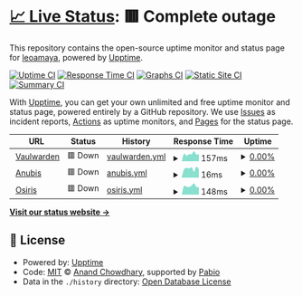 # [📈 Live Status](https://leoamaya.github.io/uptime-github-actions): <!--live status--> **🟥 Complete outage**

This repository contains the open-source uptime monitor and status page for [leoamaya](https://leoamaya.github.io/uptime-github-actions), powered by [Upptime](https://github.com/upptime/upptime).

[![Uptime CI](https://github.com/leoamaya/uptime-github-actions/workflows/Uptime%20CI/badge.svg)](https://github.com/leoamaya/uptime-github-actions/actions?query=workflow%3A%22Uptime+CI%22)
[![Response Time CI](https://github.com/leoamaya/uptime-github-actions/workflows/Response%20Time%20CI/badge.svg)](https://github.com/leoamaya/uptime-github-actions/actions?query=workflow%3A%22Response+Time+CI%22)
[![Graphs CI](https://github.com/leoamaya/uptime-github-actions/workflows/Graphs%20CI/badge.svg)](https://github.com/leoamaya/uptime-github-actions/actions?query=workflow%3A%22Graphs+CI%22)
[![Static Site CI](https://github.com/leoamaya/uptime-github-actions/workflows/Static%20Site%20CI/badge.svg)](https://github.com/leoamaya/uptime-github-actions/actions?query=workflow%3A%22Static+Site+CI%22)
[![Summary CI](https://github.com/leoamaya/uptime-github-actions/workflows/Summary%20CI/badge.svg)](https://github.com/leoamaya/uptime-github-actions/actions?query=workflow%3A%22Summary+CI%22)

With [Upptime](https://upptime.js.org), you can get your own unlimited and free uptime monitor and status page, powered entirely by a GitHub repository. We use [Issues](https://github.com/leoamaya/uptime-github-actions/issues) as incident reports, [Actions](https://github.com/leoamaya/uptime-github-actions/actions) as uptime monitors, and [Pages](https://leoamaya.github.io/uptime-github-actions) for the status page.

<!--start: status pages-->
<!-- This summary is generated by Upptime (https://github.com/upptime/upptime) -->
<!-- Do not edit this manually, your changes will be overwritten -->
<!-- prettier-ignore -->
| URL | Status | History | Response Time | Uptime |
| --- | ------ | ------- | ------------- | ------ |
| <img alt="" src="https://icons.duckduckgo.com/ip3/vault.amaya.net.ar.ico" height="13"> [Vaulwarden](https://vault.amaya.net.ar) | 🟥 Down | [vaulwarden.yml](https://github.com/leoamaya/uptime-github-actions/commits/HEAD/history/vaulwarden.yml) | <details><summary><img alt="Response time graph" src="./graphs/vaulwarden/response-time-week.png" height="20"> 157ms</summary><br><a href="https://leoamaya.github.io/uptime-github-actions/history/vaulwarden"><img alt="Response time 167" src="https://img.shields.io/endpoint?url=https%3A%2F%2Fraw.githubusercontent.com%2Fleoamaya%2Fuptime-github-actions%2FHEAD%2Fapi%2Fvaulwarden%2Fresponse-time.json"></a><br><a href="https://leoamaya.github.io/uptime-github-actions/history/vaulwarden"><img alt="24-hour response time 158" src="https://img.shields.io/endpoint?url=https%3A%2F%2Fraw.githubusercontent.com%2Fleoamaya%2Fuptime-github-actions%2FHEAD%2Fapi%2Fvaulwarden%2Fresponse-time-day.json"></a><br><a href="https://leoamaya.github.io/uptime-github-actions/history/vaulwarden"><img alt="7-day response time 157" src="https://img.shields.io/endpoint?url=https%3A%2F%2Fraw.githubusercontent.com%2Fleoamaya%2Fuptime-github-actions%2FHEAD%2Fapi%2Fvaulwarden%2Fresponse-time-week.json"></a><br><a href="https://leoamaya.github.io/uptime-github-actions/history/vaulwarden"><img alt="30-day response time 161" src="https://img.shields.io/endpoint?url=https%3A%2F%2Fraw.githubusercontent.com%2Fleoamaya%2Fuptime-github-actions%2FHEAD%2Fapi%2Fvaulwarden%2Fresponse-time-month.json"></a><br><a href="https://leoamaya.github.io/uptime-github-actions/history/vaulwarden"><img alt="1-year response time 167" src="https://img.shields.io/endpoint?url=https%3A%2F%2Fraw.githubusercontent.com%2Fleoamaya%2Fuptime-github-actions%2FHEAD%2Fapi%2Fvaulwarden%2Fresponse-time-year.json"></a></details> | <details><summary><a href="https://leoamaya.github.io/uptime-github-actions/history/vaulwarden">0.00%</a></summary><a href="https://leoamaya.github.io/uptime-github-actions/history/vaulwarden"><img alt="All-time uptime 0.00%" src="https://img.shields.io/endpoint?url=https%3A%2F%2Fraw.githubusercontent.com%2Fleoamaya%2Fuptime-github-actions%2FHEAD%2Fapi%2Fvaulwarden%2Fuptime.json"></a><br><a href="https://leoamaya.github.io/uptime-github-actions/history/vaulwarden"><img alt="24-hour uptime 0.00%" src="https://img.shields.io/endpoint?url=https%3A%2F%2Fraw.githubusercontent.com%2Fleoamaya%2Fuptime-github-actions%2FHEAD%2Fapi%2Fvaulwarden%2Fuptime-day.json"></a><br><a href="https://leoamaya.github.io/uptime-github-actions/history/vaulwarden"><img alt="7-day uptime 0.00%" src="https://img.shields.io/endpoint?url=https%3A%2F%2Fraw.githubusercontent.com%2Fleoamaya%2Fuptime-github-actions%2FHEAD%2Fapi%2Fvaulwarden%2Fuptime-week.json"></a><br><a href="https://leoamaya.github.io/uptime-github-actions/history/vaulwarden"><img alt="30-day uptime 1.38%" src="https://img.shields.io/endpoint?url=https%3A%2F%2Fraw.githubusercontent.com%2Fleoamaya%2Fuptime-github-actions%2FHEAD%2Fapi%2Fvaulwarden%2Fuptime-month.json"></a><br><a href="https://leoamaya.github.io/uptime-github-actions/history/vaulwarden"><img alt="1-year uptime 0.00%" src="https://img.shields.io/endpoint?url=https%3A%2F%2Fraw.githubusercontent.com%2Fleoamaya%2Fuptime-github-actions%2FHEAD%2Fapi%2Fvaulwarden%2Fuptime-year.json"></a></details>
| <img alt="" src="https://icons.duckduckgo.com/ip3/vault.amaya.net.ar.ico" height="13"> [Anubis](https://vault.amaya.net.ar) | 🟥 Down | [anubis.yml](https://github.com/leoamaya/uptime-github-actions/commits/HEAD/history/anubis.yml) | <details><summary><img alt="Response time graph" src="./graphs/anubis/response-time-week.png" height="20"> 16ms</summary><br><a href="https://leoamaya.github.io/uptime-github-actions/history/anubis"><img alt="Response time 13" src="https://img.shields.io/endpoint?url=https%3A%2F%2Fraw.githubusercontent.com%2Fleoamaya%2Fuptime-github-actions%2FHEAD%2Fapi%2Fanubis%2Fresponse-time.json"></a><br><a href="https://leoamaya.github.io/uptime-github-actions/history/anubis"><img alt="24-hour response time 15" src="https://img.shields.io/endpoint?url=https%3A%2F%2Fraw.githubusercontent.com%2Fleoamaya%2Fuptime-github-actions%2FHEAD%2Fapi%2Fanubis%2Fresponse-time-day.json"></a><br><a href="https://leoamaya.github.io/uptime-github-actions/history/anubis"><img alt="7-day response time 16" src="https://img.shields.io/endpoint?url=https%3A%2F%2Fraw.githubusercontent.com%2Fleoamaya%2Fuptime-github-actions%2FHEAD%2Fapi%2Fanubis%2Fresponse-time-week.json"></a><br><a href="https://leoamaya.github.io/uptime-github-actions/history/anubis"><img alt="30-day response time 14" src="https://img.shields.io/endpoint?url=https%3A%2F%2Fraw.githubusercontent.com%2Fleoamaya%2Fuptime-github-actions%2FHEAD%2Fapi%2Fanubis%2Fresponse-time-month.json"></a><br><a href="https://leoamaya.github.io/uptime-github-actions/history/anubis"><img alt="1-year response time 13" src="https://img.shields.io/endpoint?url=https%3A%2F%2Fraw.githubusercontent.com%2Fleoamaya%2Fuptime-github-actions%2FHEAD%2Fapi%2Fanubis%2Fresponse-time-year.json"></a></details> | <details><summary><a href="https://leoamaya.github.io/uptime-github-actions/history/anubis">0.00%</a></summary><a href="https://leoamaya.github.io/uptime-github-actions/history/anubis"><img alt="All-time uptime 0.00%" src="https://img.shields.io/endpoint?url=https%3A%2F%2Fraw.githubusercontent.com%2Fleoamaya%2Fuptime-github-actions%2FHEAD%2Fapi%2Fanubis%2Fuptime.json"></a><br><a href="https://leoamaya.github.io/uptime-github-actions/history/anubis"><img alt="24-hour uptime 0.00%" src="https://img.shields.io/endpoint?url=https%3A%2F%2Fraw.githubusercontent.com%2Fleoamaya%2Fuptime-github-actions%2FHEAD%2Fapi%2Fanubis%2Fuptime-day.json"></a><br><a href="https://leoamaya.github.io/uptime-github-actions/history/anubis"><img alt="7-day uptime 0.00%" src="https://img.shields.io/endpoint?url=https%3A%2F%2Fraw.githubusercontent.com%2Fleoamaya%2Fuptime-github-actions%2FHEAD%2Fapi%2Fanubis%2Fuptime-week.json"></a><br><a href="https://leoamaya.github.io/uptime-github-actions/history/anubis"><img alt="30-day uptime 1.38%" src="https://img.shields.io/endpoint?url=https%3A%2F%2Fraw.githubusercontent.com%2Fleoamaya%2Fuptime-github-actions%2FHEAD%2Fapi%2Fanubis%2Fuptime-month.json"></a><br><a href="https://leoamaya.github.io/uptime-github-actions/history/anubis"><img alt="1-year uptime 0.00%" src="https://img.shields.io/endpoint?url=https%3A%2F%2Fraw.githubusercontent.com%2Fleoamaya%2Fuptime-github-actions%2FHEAD%2Fapi%2Fanubis%2Fuptime-year.json"></a></details>
| <img alt="" src="https://icons.duckduckgo.com/ip3/osiris.amaya.net.ar.ico" height="13"> [Osiris](https://osiris.amaya.net.ar) | 🟥 Down | [osiris.yml](https://github.com/leoamaya/uptime-github-actions/commits/HEAD/history/osiris.yml) | <details><summary><img alt="Response time graph" src="./graphs/osiris/response-time-week.png" height="20"> 148ms</summary><br><a href="https://leoamaya.github.io/uptime-github-actions/history/osiris"><img alt="Response time 152" src="https://img.shields.io/endpoint?url=https%3A%2F%2Fraw.githubusercontent.com%2Fleoamaya%2Fuptime-github-actions%2FHEAD%2Fapi%2Fosiris%2Fresponse-time.json"></a><br><a href="https://leoamaya.github.io/uptime-github-actions/history/osiris"><img alt="24-hour response time 127" src="https://img.shields.io/endpoint?url=https%3A%2F%2Fraw.githubusercontent.com%2Fleoamaya%2Fuptime-github-actions%2FHEAD%2Fapi%2Fosiris%2Fresponse-time-day.json"></a><br><a href="https://leoamaya.github.io/uptime-github-actions/history/osiris"><img alt="7-day response time 148" src="https://img.shields.io/endpoint?url=https%3A%2F%2Fraw.githubusercontent.com%2Fleoamaya%2Fuptime-github-actions%2FHEAD%2Fapi%2Fosiris%2Fresponse-time-week.json"></a><br><a href="https://leoamaya.github.io/uptime-github-actions/history/osiris"><img alt="30-day response time 157" src="https://img.shields.io/endpoint?url=https%3A%2F%2Fraw.githubusercontent.com%2Fleoamaya%2Fuptime-github-actions%2FHEAD%2Fapi%2Fosiris%2Fresponse-time-month.json"></a><br><a href="https://leoamaya.github.io/uptime-github-actions/history/osiris"><img alt="1-year response time 152" src="https://img.shields.io/endpoint?url=https%3A%2F%2Fraw.githubusercontent.com%2Fleoamaya%2Fuptime-github-actions%2FHEAD%2Fapi%2Fosiris%2Fresponse-time-year.json"></a></details> | <details><summary><a href="https://leoamaya.github.io/uptime-github-actions/history/osiris">0.00%</a></summary><a href="https://leoamaya.github.io/uptime-github-actions/history/osiris"><img alt="All-time uptime 0.00%" src="https://img.shields.io/endpoint?url=https%3A%2F%2Fraw.githubusercontent.com%2Fleoamaya%2Fuptime-github-actions%2FHEAD%2Fapi%2Fosiris%2Fuptime.json"></a><br><a href="https://leoamaya.github.io/uptime-github-actions/history/osiris"><img alt="24-hour uptime 0.00%" src="https://img.shields.io/endpoint?url=https%3A%2F%2Fraw.githubusercontent.com%2Fleoamaya%2Fuptime-github-actions%2FHEAD%2Fapi%2Fosiris%2Fuptime-day.json"></a><br><a href="https://leoamaya.github.io/uptime-github-actions/history/osiris"><img alt="7-day uptime 0.00%" src="https://img.shields.io/endpoint?url=https%3A%2F%2Fraw.githubusercontent.com%2Fleoamaya%2Fuptime-github-actions%2FHEAD%2Fapi%2Fosiris%2Fuptime-week.json"></a><br><a href="https://leoamaya.github.io/uptime-github-actions/history/osiris"><img alt="30-day uptime 1.38%" src="https://img.shields.io/endpoint?url=https%3A%2F%2Fraw.githubusercontent.com%2Fleoamaya%2Fuptime-github-actions%2FHEAD%2Fapi%2Fosiris%2Fuptime-month.json"></a><br><a href="https://leoamaya.github.io/uptime-github-actions/history/osiris"><img alt="1-year uptime 0.00%" src="https://img.shields.io/endpoint?url=https%3A%2F%2Fraw.githubusercontent.com%2Fleoamaya%2Fuptime-github-actions%2FHEAD%2Fapi%2Fosiris%2Fuptime-year.json"></a></details>

<!--end: status pages-->

[**Visit our status website →**](https://leoamaya.github.io/uptime-github-actions)

## 📄 License

- Powered by: [Upptime](https://github.com/upptime/upptime)
- Code: [MIT](./LICENSE) © [Anand Chowdhary](https://anandchowdhary.com), supported by [Pabio](https://pabio.com)
- Data in the `./history` directory: [Open Database License](https://opendatacommons.org/licenses/odbl/1-0/)
